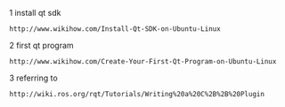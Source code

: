 1 install qt sdk

	http://www.wikihow.com/Install-Qt-SDK-on-Ubuntu-Linux

2 first qt program

	http://www.wikihow.com/Create-Your-First-Qt-Program-on-Ubuntu-Linux

3 referring to

	http://wiki.ros.org/rqt/Tutorials/Writing%20a%20C%2B%2B%20Plugin
